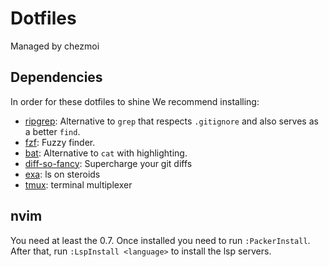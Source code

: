 # Dotfiles

Managed by chezmoi

## Dependencies

In order for these dotfiles to shine We recommend installing:

  - [ripgrep](https://github.com/BurntSushi/ripgrep): Alternative to `grep` that respects `.gitignore` and also serves as a better `find`.
  - [fzf](https://github.com/junegunn/fzf): Fuzzy finder.
  - [bat](https://github.com/sharkdp/bat): Alternative to `cat` with highlighting.
  - [diff-so-fancy](https://github.com/so-fancy/diff-so-fancy): Supercharge your git diffs
  - [exa](https://github.com/ogham/exa): ls on steroids
  - [tmux](https://github.com/tmux/tmux): terminal multiplexer

## nvim

You need at least the 0.7.
Once installed you need to run `:PackerInstall`.
After that, run `:LspInstall <language>` to install the lsp servers.

